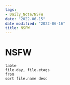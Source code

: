 ```yaml
---
tags:
- Daily_Note/NSFW
date: "2022-06-15"
date modified: "2022-06-16"
title: NSFW
---
```


# NSFW
```dataview
table 
file.day, file.etags
from  
sort file.name desc
```
